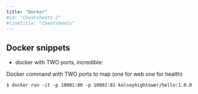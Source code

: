 ```yaml
---
title: "Docker"
#id: "Cheatsheets 2"
#linkTitle: "Cheatsheets"
---
```


## Docker snippets

* docker with TWO ports, incredible:

Docker command with TWO ports to map (one for web one for health)

    $ docker run -it -p 10001:80 -p 10002:81 kelseyhightower/hello:1.0.0 
